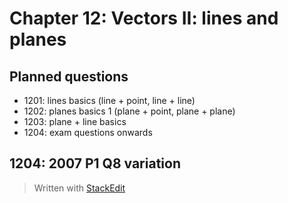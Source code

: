 
# Chapter 12: Vectors II: lines and planes

## Planned questions

- 1201: lines basics (line + point, line + line)
- 1202: planes basics 1 (plane + point, plane + plane)
- 1203: plane + line basics 
- 1204: exam questions onwards

## 1204: 2007 P1 Q8 variation


> Written with [StackEdit](https://stackedit.io/)
